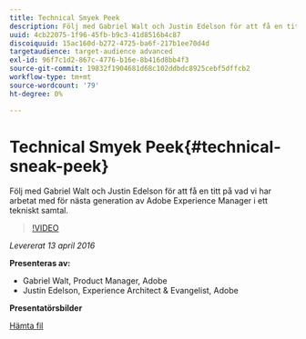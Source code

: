 ```yaml
---
title: Technical Smyek Peek
description: Följ med Gabriel Walt och Justin Edelson för att få en titt på vad vi har arbetat med för nästa generation av Adobe Experience Manager i ett tekniskt samtal.
uuid: 4cb22075-1f96-45fb-b9c3-41d8516b4c87
discoiquuid: 15ac160d-b272-4725-ba6f-217b1ee70d4d
targetaudience: target-audience advanced
exl-id: 96f7c1d2-867c-4776-b16e-8b416d8bb4f3
source-git-commit: 19832f1904681d68c102ddbdc8925cebf5dffcb2
workflow-type: tm+mt
source-wordcount: '79'
ht-degree: 0%

---
```


# Technical Smyek Peek{#technical-sneak-peek}

Följ med Gabriel Walt och Justin Edelson för att få en titt på vad vi har arbetat med för nästa generation av Adobe Experience Manager i ett tekniskt samtal.

>[!VIDEO](https://video.tv.adobe.com/v/19305/?quality=9)

*Levererat 13 april 2016*

**Presenteras av:**

* Gabriel Walt, Product Manager, Adobe
* Justin Edelson, Experience Architect &amp; Evangelist, Adobe

**Presentatörsbilder**

[Hämta fil](assets/aem-gems-041316-6-2-tech-preview.pdf)
<!--
[Get back to the Overview](https://helpx.adobe.com/experience-manager/kt/eseminars/gems/aem-index.html)
-->
